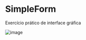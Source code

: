 # SimpleForm
Exercício prático de interface gráfica

![image](https://github.com/Gabr1ell1/SimpleForm/assets/133404217/46f72084-9294-405a-bce0-50a4ff465dbd)
